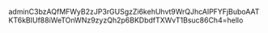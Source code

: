 adminC3bzAQfMFWyB2zJP3rGUSgzZi6kehUhvt9WrQJhcAlPFYFjBuboAATKT6kBIUf88iWeTOnWNz9zyzQh2p6BKDbdfTXWvT1Bsuc86Ch4=hello
